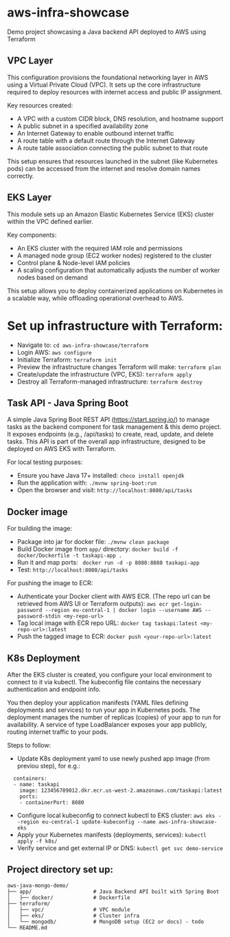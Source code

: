 # aws-infra-showcase
Demo project showcasing a Java backend API deployed to AWS using Terraform

## VPC Layer
This configuration provisions the foundational networking layer in AWS using a Virtual Private Cloud (VPC). It sets up the core infrastructure required to deploy resources with internet access and public IP assignment.

Key resources created:
- A VPC with a custom CIDR block, DNS resolution, and hostname support
- A public subnet in a specified availability zone
- An Internet Gateway to enable outbound internet traffic
- A route table with a default route through the Internet Gateway
- A route table association connecting the public subnet to that route

This setup ensures that resources launched in the subnet (like Kubernetes pods) can be accessed from the internet and resolve domain names correctly.

## EKS Layer
This module sets up an Amazon Elastic Kubernetes Service (EKS) cluster within the VPC defined earlier.

Key components:
- An EKS cluster with the required IAM role and permissions
- A managed node group (EC2 worker nodes) registered to the cluster
- Control plane & Node-level IAM policies
- A scaling configuration that automatically adjusts the number of worker nodes based on demand

This setup allows you to deploy containerized applications on Kubernetes in a scalable way, while offloading operational overhead to AWS.

# Set up infrastructure with Terraform:
- Navigate to: ```cd aws-infra-showcase/terraform```
- Login AWS: ```aws configure```
- Initialize Terraform:
```terraform init```       
- Preview the infrastructure changes Terraform will make:
```terraform plan```        
- Create/update the infrastructure (VPC, EKS):
```terraform apply```  
- Destroy all Terraform-managed infrastructure:
```terraform destroy```

## Task API - Java Spring Boot
A simple Java Spring Boot REST API (https://start.spring.io/) to manage tasks as the backend component for task management & this demo project.
It exposes endpoints (e.g., /api/tasks) to create, read, update, and delete tasks. This API is part of the overall app infrastructure, designed to be deployed on AWS EKS with Terraform.

For local testing purposes:
- Ensure you have Java 17+ installed:
```choco install openjdk```
- Run the application with:
```./mvnw spring-boot:run```
- Open the browser and visit:
```http://localhost:8080/api/tasks```

## Docker image
For building the image:
- Package into jar for docker file:
``` ./mvnw clean package ```
- Build Docker image from ```app/``` directory:
```docker build -f docker/Dockerfile -t taskapi-app .```
- Run it and map ports:
``` docker run -d -p 8080:8080 taskapi-app```
- Test:
```http://localhost:8080/api/tasks```

For pushing the image to ECR:
- Authenticate your Docker client with AWS ECR.
(The repo url can be retrieved from AWS UI or Terraform outputs):
```aws ecr get-login-password --region eu-central-1 | docker login --username AWS --password-stdin <my-repo-url>```
- Tag local image with ECR repo URL:
```docker tag taskapi:latest <my-repo-url>:latest```
- Push the tagged image to ECR:
```docker push <your-repo-url>:latest```

## K8s Deployment
After the EKS cluster is created, you configure your local environment to connect to it via kubectl. The kubeconfig file contains the necessary authentication and endpoint info.

You then deploy your application manifests (YAML files defining deployments and services) to run your app in Kubernetes pods. The deployment manages the number of replicas (copies) of your app to run for availability. A service of type LoadBalancer exposes your app publicly, routing internet traffic to your pods.

Steps to follow:
- Update K8s deployment yaml to use newly pushed app image (from previou step), for e.g.:
```spec:
  containers:
  - name: taskapi
    image: 123456789012.dkr.ecr.us-west-2.amazonaws.com/taskapi:latest
    ports:
    - containerPort: 8080
```
- Configure local kubeconfig to connect kubectl to EKS cluster:
```aws eks --region eu-central-1 update-kubeconfig --name aws-infra-showcase-eks```
- Apply your Kubernetes manifests (deployments, services):
```kubectl apply -f k8s/```
- Verify service and get external IP or DNS:
```kubectl get svc demo-service```

## Project directory set up:
```
aws-java-mongo-demo/
├── app/                    # Java Backend API built with Spring Boot 
│   ├── docker/             # Dockerfile
├── terraform/
│   ├── vpc/                # VPC module
│   ├── eks/                # Cluster infra
│   └── mongodb/            # MongoDB setup (EC2 or docs) - todo
└── README.md
```

